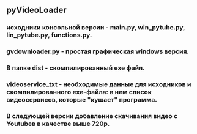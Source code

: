 ## pyVideoLoader

### исходники консольной версии - main.py, win_pytube.py, lin_pytube.py, functions.py.
### gvdownloader.py - простая графическая windows версия.
### В папке dist - скомпилированный exe файл.
### videoservice_txt - необходимые данные для исходников и скомпилированного exe-файла: в нем список видеосервисов, которые "кушает" программа.
### В следующей версии добавление скачивания видео с Youtubeв в качестве выше 720p. 
